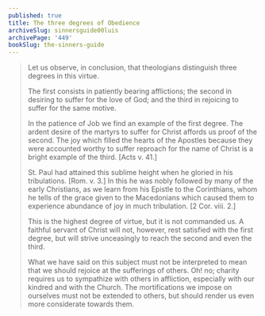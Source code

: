 ```yaml
---
published: true
title: The three degrees of Obedience
archiveSlug: sinnersguide00luis
archivePage: '449'
bookSlug: the-sinners-guide
---
```


> Let us observe, in conclusion, that theologians distinguish three degrees in this virtue.
> 
> The first consists in patiently bearing afflictions; the second in desiring to suffer for the love of God; and the third in rejoicing to suffer for the same motive.
> 
> In the patience of Job we find an example of the first degree. The ardent desire of the martyrs to suffer for Christ affords us proof of the second. The joy which filled the hearts of the Apostles because they were accounted worthy to suffer reproach for the name of Christ is a bright example of the third. [Acts v. 41.]
> 
> St. Paul had attained this sublime height when he gloried in his tribulations. [Rom. v. 3.] In this he was nobly followed by many of the early Christians, as we learn from his Epistle to the Corinthians, whom he tells of the grace given to the Macedonians which caused them to experience abundance of joy in much tribulation. [2 Cor. viii. 2.]
> 
> This is the highest degree of virtue, but it is not commanded us. A faithful servant of Christ will not, however, rest satisfied with the first degree, but will strive unceasingly to reach the second and even the third.
> 
> What we have said on this subject must not be interpreted to mean that we should rejoice at the sufferings of others. Oh! no; charity requires us to sympathize with others in affliction, especially with our kindred and with the Church. The mortifications we impose on ourselves must not be extended to others, but should render us even more considerate towards them.

